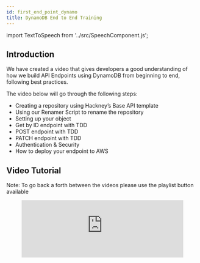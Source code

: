 ```yaml
---
id: first_end_point_dynamo
title: DynamoDB End to End Training
---
```

import TextToSpeech from '../src/SpeechComponent.js';

<TextToSpeech>

## Introduction

We have created a video that gives developers a good understanding of how we build API Endpoints using DynamoDB from beginning to end, following best practices. 

The video below will go through the following steps:

- Creating a repository using Hackney’s Base API template
- Using our Renamer Script to rename the repository
- Setting up your object
- Get by ID endpoint with TDD
- POST endpoint with TDD
- PATCH endpoint with TDD
- Authentication & Security
- How to deploy your endpoint to AWS

##  Video Tutorial
Note: To go back a forth between the videos please use the playlist button available
<figure class="video-container">
  <iframe width="100%" src="https://www.youtube.com/embed/videoseries?list=PL1mVZlA7eC8SviOMxwqErxi9sF8FXwFSj" title="YouTube video player" frameborder="0" allow="accelerometer; autoplay; clipboard-write; encrypted-media; gyroscope; picture-in-picture" allowfullscreen></iframe>
</figure>
</TextToSpeech>